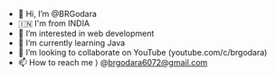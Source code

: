 - 👋 Hi, I’m @BRGodara
- 🇮🇳 I'm from INDIA
- 👀 I’m interested in web development
- 🌱 I’m currently learning Java
- 💞️ I’m looking to collaborate on YouTube (youtube.com/c/brgodara)
- 📫 How to reach me ⟩ @brgodara6072@gmail.com

<!---
BRGodara/BRGodara is a ✨ special ✨ repository because its `README.md` (this file) appears on your GitHub profile.
You can click the Preview link to take a look at your changes.
--->
